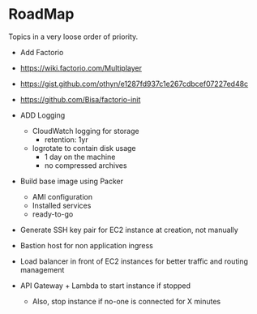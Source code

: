 # RoadMap

Topics in a very loose order of priority.

- Add Factorio
 - https://wiki.factorio.com/Multiplayer
 - https://gist.github.com/othyn/e1287fd937c1e267cdbcef07227ed48c
 - https://github.com/Bisa/factorio-init

- ADD Logging
  - CloudWatch logging for storage
    - retention: 1yr
  - logrotate to contain disk usage
    - 1 day on the machine
    - no compressed archives

- Build base image using Packer
  - AMI configuration
  - Installed services
  - ready-to-go

- Generate SSH key pair for EC2 instance at creation, not manually

- Bastion host for non application ingress

- Load balancer in front of EC2 instances for better traffic and routing management

- API Gateway + Lambda to start instance if stopped
  - Also, stop instance if no-one is connected for X minutes
